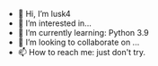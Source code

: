 - 👋 Hi, I’m lusk4
- 👀 I’m interested in...
- 🌱 I’m currently learning: Python 3.9
- 💞️ I’m looking to collaborate on ...
- 📫 How to reach me: just don't try.

